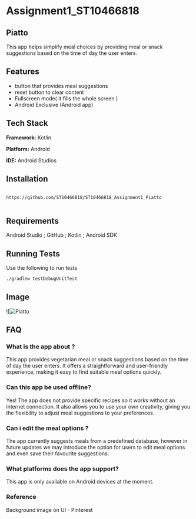 # Assignment1_ST10466818
## Piatto

This app helps simplify meal choices by providing meal or snack suggestions based on the time of day the user enters.

## Features

- button that provides meal suggestions 
- reset button to clear content
- Fullscreen mode( it fills  the whole screen )
- Android Exclusive (Android app)
  
 ## Tech Stack

**Framework:** Kotlin

**Platform:** Android 
 
**IDE:** Android Studios

## Installation

```

https://github.com/ST10466818/ST10466818_Assignment1_Piatto
  
```
## Requirements


 Android Studio ; GitHub ; Kotlin ; Android SDK 

 ## Running Tests

 Use the following to run tests 
```bash
./gradlew testDebugUnitTest
```
## Image

![![Piatto](https://github.com/user-attachments/assets/5ef0d723-513c-4ae7-ab09-ed96292a7746)

## FAQ

### What is the app about ?  

This app provides vegetarian meal or snack suggestions based on the time of day the user enters. It offers a straightforward and user-friendly experience, making it easy to find suitable meal options quickly. 

### Can this app be used offline?

Yes! The app does not provide specific recipes so it works without an internet connection. It also allows you to use your own creativity, giving you the flexibility to adjust meal suggestions to your preferences.

### Can i edit the meal options ?

The app currently suggests meals from a predefined database, however in future updates we may introduce the option for users to edit meal options and even save their favourite suggestions.

### What platforms does the app support?

This app is only available on Android devices at the moment.

### Reference 

Background image on UI - Pinterest
